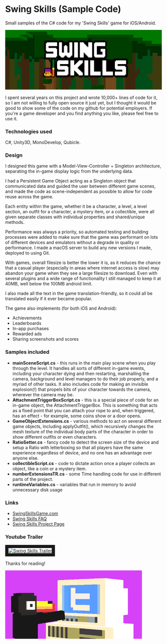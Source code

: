 # Swing Skills (Sample Code)
Small samples of the C# code for my 'Swing Skills' game for iOS/Android.

![alt text](https://raw.githubusercontent.com/tamerobots/swing-skills-sample/master/banner.png "Swing Skills Logo")

I spent several years on this project and wrote 10,000+ lines of code for it, so I am not willing to fully open source it just yet, but I thought it would be good to show some of the code on my github for potential employers. If you're a game developer and you find anything you like, please feel free to use it.

### Technologies used
C#, Unity3D, MonoDevelop, Qubicle. 

### Design
I designed this game with a Model-View-Controller + Singleton architecture, separating the in-game display logic from the underlying data. 

I had a Persistent Game Object acting as a Singleton object that communicated data and guided the user between different game scenes, and made the code as scene-independent as possible to allow for code reuse across the game.

Each entity within the game, whether it be a character, a level, a level section, an outfit for a character, a mystery item, or a collectible, were all given separate classes with individual properties and shared/unique methods.

Performance was always a priority, so automated testing and building processes were added to make sure that the game was performant on lots of different devices and emulators without a degrade in quality or performance. I made a macOS server to build any new versions I made, deployed to using Git.

With games, overall filesize is better the lower it is, as it reduces the chance that a casual player (especially in areas where internet access is slow) may abandon your game when they see a large filesize to download. Even with several plugins and a wide range of functionality I still managed to keep it at 40MB, well below the 100MB android limit.

I also made all the text in the game translation-friendly, so it could all be translated easily if it ever became popular.

The game also implements (for both iOS and Android):
* Achievements
* Leaderboards
* In-app purchases 
* Rewarded ads
* Sharing screenshots and scores

### Samples included
* **mainSceneScript.cs** - this runs in the main play scene when you play through the level. It handles all sorts of different in-game events, including your character dying and then restarting, marshalling the camera, background and level managers to do their job properly, and a myriad of other tasks. It also includes code for making an invisible explosion(!) that propels bits of your character towards the camera, wherever the camera may be.
* **AttachmentTriggerBoxScript.cs** - this is a special piece of code for an in-game object, the AttachmentTriggerBox. This is something that acts as a fixed point that you can attach your rope to and, when triggered, has an effect - for example, some coins show or a door opens. 
* **GameObjectExtensions.cs** - various methods to act on several different game objects, including applyOutfit(), which recursively changes the mesh texture of the individual body parts of the character in order to show different outfits or even characters.
* **RatioSetter.cs** - fancy code to detect the screen size of the device and setup a Ratio with letterboxing so that all players have the same experience regardless of device, and no one has an advantage over anyone else.
* **collectibleScript.cs** - code to dictate action once a player collects an object, like a coin or a mystery item.
* **numberExtensionsTR.cs** - some Time handling code for use in different parts of the project.
* **runtimeVariables.cs** - variables that run in memory to avoid unnecessary disk usage

### Links
* [SwingSkillsGame.com](https://swingskillsgame.com)
* [Swing Skills FAQ](https://swingskillsgame.com/support.html)
* [Swing Skills Project Page](https://www.tamerobots.com/projects/swing-skills)

### Youtube Trailer

<a href="http://www.youtube.com/watch?feature=player_embedded&v=kOu-VKq5jCI
" target="_blank"><img src="http://img.youtube.com/vi/kOu-VKq5jCI/0.jpg" 
alt="Swing Skills Trailer" border="10" /></a>

Thanks for reading!

![alt text](https://raw.githubusercontent.com/tamerobots/swing-skills-sample/master/toucanTyping.gif "Toucan Typing")
